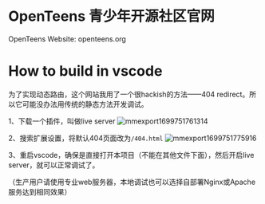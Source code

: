 # OpenTeens 青少年开源社区官网
OpenTeens Website: openteens.org

# How to build in vscode

为了实现动态路由，这个网站我用了一个很hackish的方法——404 redirect。所以它可能没办法用传统的静态方法开发调试。


1、下载一个插件，叫做live server
![mmexport1699751761314](https://github.com/OpenTeensCore/openteenscore.github.io/assets/88757735/252f562b-1736-4747-a1a6-bdbf7cff01ad)


2、搜索扩展设置，将默认404页面改为`/404.html`
![mmexport1699751775916](https://github.com/OpenTeensCore/openteenscore.github.io/assets/88757735/ba9e5f0b-7f44-44ac-8714-8fcdc4d012ec)


3、重启vscode，确保是直接打开本项目（不能在其他文件下面），然后开启live server，就可以正常调试了。


（生产用户请使用专业web服务器，本地调试也可以选择自部署Nginx或Apache服务达到相同效果）
